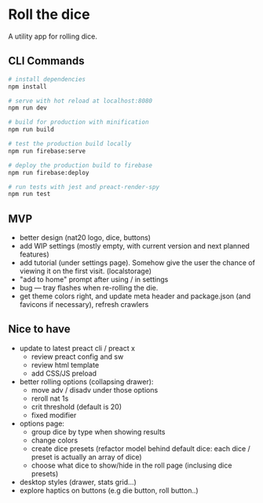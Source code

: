 # Roll the dice

A utility app for rolling dice.

## CLI Commands

``` bash
# install dependencies
npm install

# serve with hot reload at localhost:8080
npm run dev

# build for production with minification
npm run build

# test the production build locally
npm run firebase:serve

# deploy the production build to firebase
npm run firebase:deploy

# run tests with jest and preact-render-spy 
npm run test
```

## MVP

- better design (nat20 logo, dice, buttons)
- add WIP settings (mostly empty, with current version and next planned features)
- add tutorial (under settings page). Somehow give the user the chance of viewing it on the first visit. (localstorage)
- "add to home" prompt after using / in settings
- bug — tray flashes when re-rolling the die.
- get theme colors right, and update meta header and package.json (and favicons if necessary), refresh crawlers

## Nice to have

- update to latest preact cli / preact x
  - review preact config and sw
  - review html template
  - add CSS/JS preload
- better rolling options (collapsing drawer):
  - move adv / disadv under those options
  - reroll nat 1s
  - crit threshold (default is 20)
  - fixed modifier
- options page:
  - group dice by type when showing results
  - change colors
  - create dice presets (refactor model behind default dice: each dice / preset is actually an array of dice)
  - choose what dice to show/hide in the roll page (inclusing dice presets)
- desktop styles (drawer, stats grid...)
- explore haptics on buttons (e.g die button, roll button..)
